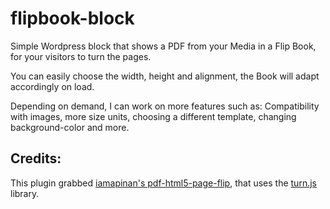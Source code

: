 # flipbook-block

Simple Wordpress block that shows a PDF from your Media in a Flip Book, for your visitors to turn the pages.

You can easily choose the width, height and alignment, the Book will adapt accordingly on load.

Depending on demand, I can work on more features such as: Compatibility with images, more size units, choosing a different template, changing background-color and more.

## Credits:

This plugin grabbed [iamapinan's pdf-html5-page-flip](https://github.com/iamapinan/pdf-html5-page-flip), that uses the [turn.js](http://www.turnjs.com/) library.
